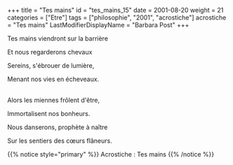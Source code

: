+++
title = "Tes mains"
id = "tes_mains_15"
date = 2001-08-20
weight = 21
categories = ["Etre"]
tags = ["philosophie", "2001", "acrostiche"]
acrostiche = "Tes mains"
LastModifierDisplayName = "Barbara Post"
+++

Tes mains viendront sur la barrière

Et nous regarderons chevaux

Sereins, s'ébrouer de lumière,

Menant nos vies en écheveaux.

 \
Alors les miennes frôlent d'être,

Immortalisent nos bonheurs.

Nous danserons, prophète à naître

Sur les sentiers des cœurs flâneurs.

{{% notice style="primary" %}}
Acrostiche : Tes mains
{{% /notice %}}
